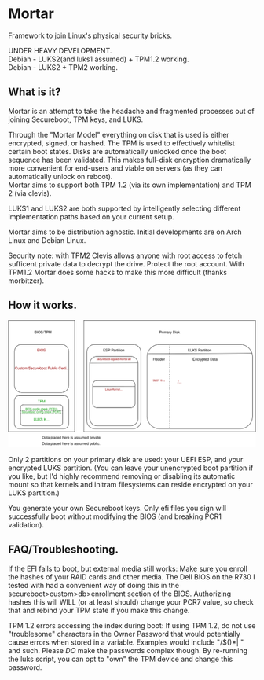 # Mortar  
Framework to join Linux's physical security bricks. 

UNDER HEAVY DEVELOPMENT.  
Debian - LUKS2(and luks1 assumed) + TPM1.2 working.  
Debian - LUKS2 + TPM2 working.

## What is it?  
Mortar is an attempt to take the headache and fragmented processes out of joining Secureboot, TPM keys, and LUKS.  

Through the "Mortar Model" everything on disk that is used is either encrypted, signed, or hashed. The TPM is used to effectively whitelist certain boot states. Disks are automatically unlocked once the boot sequence has been validated. This makes full-disk encryption dramatically more convenient for end-users and viable on servers (as they can automatically unlock on reboot).  
Mortar aims to support both TPM 1.2 (via its own implementation) and TPM 2 (via clevis).

LUKS1 and LUKS2 are both supported by intelligently selecting different implementation paths based on your current setup.  

Mortar aims to be distribution agnostic. Initial developments are on Arch Linux and Debian Linux.  

Security note: with TPM2 Clevis allows anyone with root access to fetch sufficent private data to decrypt the drive. Protect the root account. With TPM1.2 Mortar does some hacks to make this more difficult (thanks morbitzer).

## How it works.  

![mortar overview](docs/mortar-overview.svg)  

Only 2 partitions on your primary disk are used: your UEFI ESP, and your encrypted LUKS partition. (You can leave your unencrypted boot partition if you like, but I'd highly recommend removing or disabling its automatic mount so that kernels and initram filesystems can reside encrypted on your LUKS partition.)  

You generate your own Secureboot keys. Only efi files you sign will successfully boot without modifying the BIOS (and breaking PCR1 validation). 

## FAQ/Troubleshooting.  
If the EFI fails to boot, but external media still works: Make sure you enroll the hashes of your RAID cards and other media. The Dell BIOS on the R730 I tested with had a convenient way of doing this in the secureboot>custom>db>enrollment section of the BIOS. Authorizing hashes this will WILL (or at least should) change your PCR7 value, so check that and rebind your TPM state if you make this change.  

TPM 1.2 errors accessing the index during boot: If using TPM 1.2, do not use "troublesome" characters in the Owner Password that would potentially cause errors when stored in a variable. Examples would include "/\$()*| " and such. Please *DO* make the passwords complex though. By re-running the luks script, you can opt to "own" the TPM device and change this password.  
